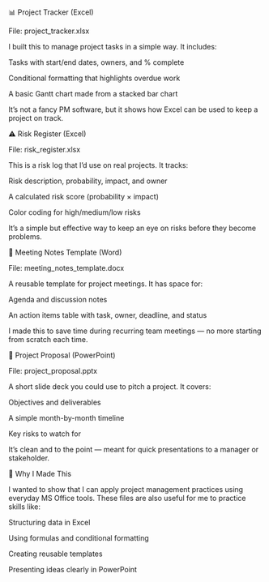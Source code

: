 📊 Project Tracker (Excel)

File: project_tracker.xlsx

I built this to manage project tasks in a simple way. It includes:

Tasks with start/end dates, owners, and % complete

Conditional formatting that highlights overdue work

A basic Gantt chart made from a stacked bar chart

It’s not a fancy PM software, but it shows how Excel can be used to keep a project on track.

⚠️ Risk Register (Excel)

File: risk_register.xlsx

This is a risk log that I’d use on real projects. It tracks:

Risk description, probability, impact, and owner

A calculated risk score (probability × impact)

Color coding for high/medium/low risks

It’s a simple but effective way to keep an eye on risks before they become problems.

📝 Meeting Notes Template (Word)

File: meeting_notes_template.docx

A reusable template for project meetings. It has space for:

Agenda and discussion notes

An action items table with task, owner, deadline, and status

I made this to save time during recurring team meetings — no more starting from scratch each time.

📑 Project Proposal (PowerPoint)

File: project_proposal.pptx

A short slide deck you could use to pitch a project. It covers:

Objectives and deliverables

A simple month-by-month timeline

Key risks to watch for

It’s clean and to the point — meant for quick presentations to a manager or stakeholder.

🚀 Why I Made This

I wanted to show that I can apply project management practices using everyday MS Office tools.
These files are also useful for me to practice skills like:

Structuring data in Excel

Using formulas and conditional formatting

Creating reusable templates

Presenting ideas clearly in PowerPoint
